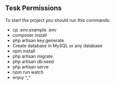 ## Tesk Permissions

To start the project you should run this commands:

- cp .env.example .env
- composer install
- php artisan key:generate
- Create database in MySQL or any database
- npm install
- php artisan migrate
- php artisan db:seed
- php artisan serve
- npm run watch
- enjoy ^_^
